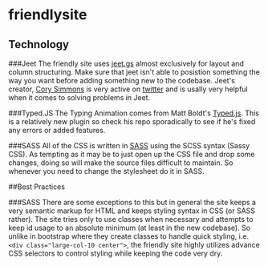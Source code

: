 friendlysite
============

## Technology

###Jeet
The friendly site uses [jeet.gs](http://www.jeet.gs) almost exclusively for layout and column structuring. Make sure that jeet isn't able to posistion something the way you want before adding something new to the codebase. Jeet's creator, [Cory Simmons](https://github.com/corysimmons) is very active on [twitter](https://twitter.com/ccccory) and is usally very helpful when it comes to solving problems in Jeet.

###Typed.JS
The Typing Animation comes from Matt Boldt's [Typed.js](..mattboldt/typed.js/). This is a relatively new plugin so check his repo sporadically to see if he's fixed any errors or added features.

###SASS
All of the CSS is written in [SASS](http://sass-lang.com/) using the SCSS syntax (Sassy CSS). As tempting as it may be to just open up the CSS file and drop some changes, doing so will make the source files difficult to maintain. So whenever you need to change the stylesheet do it in SASS.

##Best Practices

###SASS
There are some exceptions to this but in general the site keeps a very semantic markup for HTML and keeps styling syntax in CSS (or SASS rather). The site tries only to use classes when necessary and attempts to keep id usage to an absolute minimum (at least in the new codebase). So unlike in bootstrap where they create classes to handle quick styling, i.e. `<div class="large-col-10 center">`, the friendly site highly utilizes advance CSS selectors to control styling while keeping the code very dry.

